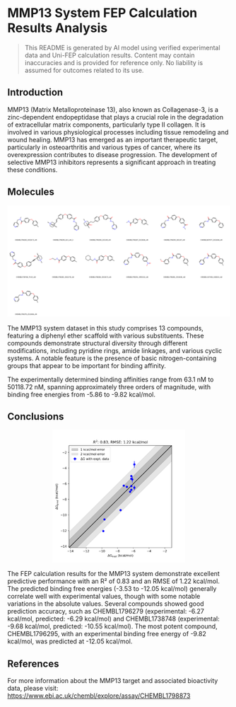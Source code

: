 # MMP13 System FEP Calculation Results Analysis

> This README is generated by AI model using verified experimental data and Uni-FEP calculation results. Content may contain inaccuracies and is provided for reference only. No liability is assumed for outcomes related to its use.

## Introduction

MMP13 (Matrix Metalloproteinase 13), also known as Collagenase-3, is a zinc-dependent endopeptidase that plays a crucial role in the degradation of extracellular matrix components, particularly type II collagen. It is involved in various physiological processes including tissue remodeling and wound healing. MMP13 has emerged as an important therapeutic target, particularly in osteoarthritis and various types of cancer, where its overexpression contributes to disease progression. The development of selective MMP13 inhibitors represents a significant approach in treating these conditions.

## Molecules

![Molecular structures of representative compounds](mol_grid.png)

The MMP13 system dataset in this study comprises 13 compounds, featuring a diphenyl ether scaffold with various substituents. These compounds demonstrate structural diversity through different modifications, including pyridine rings, amide linkages, and various cyclic systems. A notable feature is the presence of basic nitrogen-containing groups that appear to be important for binding affinity.

The experimentally determined binding affinities range from 63.1 nM to 50118.72 nM, spanning approximately three orders of magnitude, with binding free energies from -5.86 to -9.82 kcal/mol.

## Conclusions

<p align="center"><img src="result_dG.png" width="300"></p>

The FEP calculation results for the MMP13 system demonstrate excellent predictive performance with an R² of 0.83 and an RMSE of 1.22 kcal/mol. The predicted binding free energies (-3.53 to -12.05 kcal/mol) generally correlate well with experimental values, though with some notable variations in the absolute values. Several compounds showed good prediction accuracy, such as CHEMBL1796279 (experimental: -6.27 kcal/mol, predicted: -6.29 kcal/mol) and CHEMBL1738748 (experimental: -9.68 kcal/mol, predicted: -10.55 kcal/mol). The most potent compound, CHEMBL1796295, with an experimental binding free energy of -9.82 kcal/mol, was predicted at -12.05 kcal/mol.

## References

For more information about the MMP13 target and associated bioactivity data, please visit:
https://www.ebi.ac.uk/chembl/explore/assay/CHEMBL1798873 